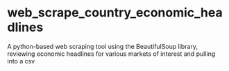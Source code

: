 # web_scrape_country_economic_headlines
A python-based web scraping tool using the BeautifulSoup library, reviewing economic headlines for various markets of interest and pulling into a csv
